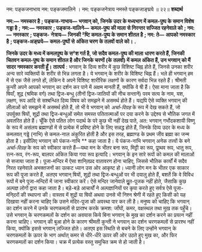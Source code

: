  

नम: पङ्कजनाभाय नम: पङ्कजमालिने । नम: पङ्कजनेत्राय नमस्ते पङ्कजाङ्घ्रये ॥ २२॥ **शब्दार्थ** 

**नम:—** **नमस्कार है** **; पङ्कज-नाभाय—** **भगवान् को, जिनके उदर के मध्यभाग में कमल-पुष्प के समान विशेष गड्ढा है** **;** **नम:—** **नमस्कार** **; पङ्कज-मालिने—** **कमल-पुष्प की माला से निरन्तर सज्जित रहनेवाले को** **; नम:—** **नमस्कार** **; पङ्कज-** **नेत्राय—** **जिनकी ²ष्टि कमल-पुष्प के समान शीतल है** **; नम: ते—** **आपको नमस्कार है** **; पङ्कज-अङ्घ्रये—** **कमल-पुष्पों से** **अंकित चरण के तलवों वाले को।** **.** 

**जिनके उदर के मध्य में कमलपुष्प के स²श गर्त है, जो सदैव कमल-पुष्प की माला** **धारण करते हैं, जिनकी चितवन कमल-पुष्प के समान शीतल है और जिनके चरणों (के** **तलवों) में कमल अंकित हैं, उन भगवान् को मैं सादर नमस्कार करती हूँ।** **तात्पर्य** : भगवान् के दिव्य शरीर में कुछ विशिष्ट चिह्न होते हैं, जिनसे उनका शरीर अन्य सारे व्यक्तियों के शरीर से भिन्न लगता है। ये भगवान् के शरीर के विशिष्ट चिह्न हैं। भले ही भगवान् हम में से एक जैसे लगते हों, लेकिन वे अपने विशिष्ट शारीरिक लक्षणों के कारण सर्वदा भिन्न रहते हैं। श्रीमती कुन्ती अपने आपको भगवान् का दर्शन कर पाने में अक्षम मानती हैं, क्योंकि वे षी हैं। ऐसा माना जाता है कि षियाँ, शूद्र (श्रमिक वर्ग) तथा द्विज-बन्धु (तीनों द्विज-जातियों की नीच सन्तानें) परम सत्य के नाम, यश, लक्षण, रूप आदि से सश्बन्धित दिव्य विषय को समझने में असमर्थ होते हैं। यद्यपि ऐसे व्यक्ति भगवान् की लीलाओं को समझने में असमर्थ होते हैं, तो भी वे भगवान् को *अर्चा-विग्रह* के रूप में देख सकते हैं, जो उपर्युक्त षियों, शूद्रों तथा द्विज-बन्धुओं समेत समस्त पतितात्माओं पर दया करने के उद्देश्य से भौतिक जगत में अवतरित होते हैं। चूँकि ऐसे पतित लोग पदार्थ के परे कुछ भी नहीं देख पाते, अत: भगवान् गर्भोदकशायी विष्णु के रूप में असंलय ब्रह्माण्डों में से प्रत्येक में प्रविष्ट होने के लिए सन्नद्ध होते हैं, जिनके दिव्य उदर के मध्य के कमलवत् गड्ढे (नाभि) से कमल-नाल अंकुरित होती है और इस तरह, ब्रह्माण्ड के प्रथम जीव ब्रह्मा का जन्म होता है। इसीलिए भगवान् को पंकज-नाभि ** कहा जाता है। ये पंकज-नाभि भगवान् अनेक तत्त्वों के बने *अर्चा-विग्रह* के रूप को स्वीकार करते हैं—यथा मन के भीतर बना रूप, मिट्टी का रूप, पाॢथव रूप, धातु रूप, रत्न-रूप, रंग-रूप, बालपर अंकित किया गया रूप इत्यादि। भगवान् के इन सारे रूपों को कमल की मालाओं से सजाया जाता है। पूजा-मन्दिर में ऐसा शानि्तप्रद वातावरण होना चाहिए, जिससे भौतिक कार्यों में सदैव निरत रहनेवाले अभक्तजनों का उत्कट ध्यान उस ओर आकृष्ट हो। ध्यानी लोग मन के भीतर एक साकार रूप की पूजा करते हैं, अतएव भगवान् षियों, शूद्रों तथा द्विज-बन्धुओं पर भी दयालु होते हैं, बशर्ते कि वे विविध रूपों में बने पूजा-मन्दिरों में जाना स्वीकार करें। ऐसे मन्दिर जानेवाले मूॢत-पूजक नहीं होते, जैसाकि कुछ अल्पज्ञ लोगों द्वारा कहा जाता है। बड़े-बड़े आचार्यों ने अल्पज्ञानियों पर कृपा करते हुए सर्वत्र ऐसे पूजा-मनि्दरों की स्थापना की। वास्तव में शुद्रों या षियों अथवा उनसे भी निश्न श्रेणी में रहते हुए किसी को यह दिखावा नहीं करना चाहिए कि उसने मंदिर-पूजा की अवस्था पार कर ली है। मनुष्य को चाहिए कि भगवान् का दर्शन करने में उनके चरणकमलों से प्रारश्भ करके क्रमश: जाँघों, कमर, वक्षस्थल तथा मुख तक पहुँचे। उसे भगवान् के चरणकमलों के दर्शन का अवयास किये बिना भगवान् के मुख का दर्शन करने का प्रयत्न नहीं करना चाहिए। भगवान् की बुआ होने के कारण श्रीमती कुन्ती ने भगवान् का दर्शन चरणकमलों से प्रारश्भ नहीं किया, क्योंकि इससे भगवान् लज्जित होते। अतएव इस स्थिति से बचने के लिए उन्होंने भगवान् के चरणकमलों के ऊपर के भाग अर्थात् कमर से धीरे-धीरे ऊपर की ओर उठते हुए मुख का, और फिर चरणकमलों का दर्शन किया। चक्र में प्रत्येक वस्तु समुचित क्रम से हो जाती है। 